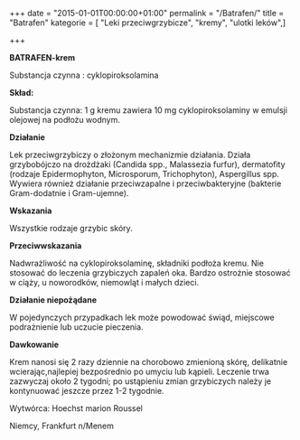 +++
date = "2015-01-01T00:00:00+01:00"
permalink = "/Batrafen/"
title = "Batrafen"
kategorie = [ "Leki przeciwgrzybicze", "kremy", "ulotki leków",]

+++

**BATRAFEN-krem**

Substancja czynna : cyklopiroksolamina

**Skład:**

Substancja czynna: 1 g kremu zawiera 10 mg cyklopiroksolaminy w emulsji olejowej na podłożu wodnym.

**Działanie**

Lek przeciwgrzybiczy o złożonym mechanizmie działania. Działa grzybobójczo na drożdżaki (Candida spp., Malassezia furfur), dermatofity (rodzaje Epidermophyton, Microsporum, Trichophyton), Aspergillus spp. Wywiera również działanie przeciwzapalne i przeciwbakteryjne (bakterie Gram-dodatnie i Gram-ujemne).

**Wskazania**

Wszystkie rodzaje grzybic skóry.

**Przeciwwskazania**

Nadwrażliwość na cyklopiroksolaminę, składniki podłoża kremu. Nie stosować do leczenia grzybiczych zapaleń oka. Bardzo ostrożnie stosować w ciąży, u noworodków, niemowląt i małych dzieci.

**Działanie niepożądane**

W pojedynczych przypadkach lek może powodować świąd, miejscowe podrażnienie lub uczucie pieczenia.

**Dawkowanie**

Krem nanosi się 2 razy dziennie na chorobowo zmienioną skórę, delikatnie wcierając,najlepiej bezpośrednio po umyciu lub kąpieli. Leczenie trwa zazwyczaj około 2 tygodni; po ustąpieniu zmian grzybiczych należy je kontynuować jeszcze przez 1-2 tygodnie.

Wytwórca: Hoechst marion Roussel

Niemcy, Frankfurt n/Menem
